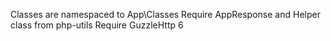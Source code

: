 Classes are namespaced to App\Classes
Require AppResponse and Helper class from php-utils
Require GuzzleHttp 6